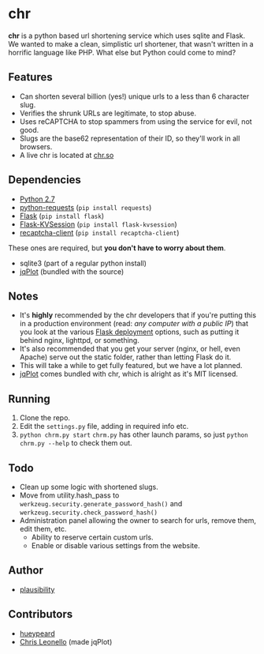 chr
===
__chr__ is a python based url shortening service which uses sqlite and Flask.  
We wanted to make a clean, simplistic url shortener, that wasn't written in a horrific language like PHP. What else but Python could come to mind?

Features
---
+ Can shorten several billion (yes!) unique urls to a less than 6 character slug.
+ Verifies the shrunk URLs are legitimate, to stop abuse.
+ Uses reCAPTCHA to stop spammers from using the service for evil, not good.
+ Slugs are the base62 representation of their ID, so they'll work in all browsers.
+ A live chr is located at [chr.so](http://chr.so)

Dependencies
---
+ [Python 2.7](http://python.org)
+ [python-requests](http://docs.python-requests.org/en/latest/) (`pip install requests`)
+ [Flask](http://flask.pocoo.org/) (`pip install flask`)
+ [Flask-KVSession](https://github.com/mbr/flask-kvsession) (`pip install flask-kvsession`)
+ [recaptcha-client](http://pypi.python.org/pypi/recaptcha-client) (`pip install recaptcha-client`)

These ones are required, but __you don't have to worry about them__.
+ sqlite3 (part of a regular python install)
+ [jqPlot](http://www.jqplot.com) (bundled with the source)

Notes
---
+ It's __highly__ recommended by the chr developers that if you're putting this in a production environment (read: _any computer with a public IP_) that you look at the various [Flask deployment](http://flask.pocoo.org/docs/deploying/) options, such as putting it behind nginx, lighttpd, or something.
+ It's also recommended that you get your server (nginx, or hell, even Apache) serve out the static folder, rather than letting Flask do it.
+ This will take a while to get fully featured, but we have a lot planned.
+ [jqPlot](http://www.jqplot.com) comes bundled with chr, which is alright as it's MIT licensed.

Running
---
1. Clone the repo.
2. Edit the `settings.py` file, adding in required info etc.
3. `python chrm.py start`
`chrm.py` has other launch params, so just `python chrm.py --help` to check them out.

Todo
---
+ Clean up some logic with shortened slugs.
+ Move from utility.hash_pass to `werkzeug.security.generate_password_hash()` and `werkzeug.security.check_password_hash()`
+ Administration panel allowing the owner to search for urls, remove them, edit them, etc.
	+ Ability to reserve certain custom urls.
	+ Enable or disable various settings from the website.

Author
---
+ [plausibility](https://github.com/plausibility)

Contributors
---
+ [hueypeard](https://github.com/hueypeard)
+ [Chris Leonello](http://www.jqplot.com) (made jqPlot)